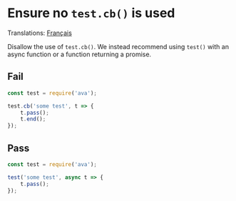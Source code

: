 # Ensure no `test.cb()` is used

Translations: [Français](https://github.com/avajs/ava-docs/blob/main/fr_FR/related/eslint-plugin-ava/docs/rules/no-cb-test.md)

Disallow the use of `test.cb()`. We instead recommend using `test()` with an async function or a function returning a promise.

## Fail

```js
const test = require('ava');

test.cb('some test', t => {
	t.pass();
	t.end();
});
```

## Pass

```js
const test = require('ava');

test('some test', async t => {
	t.pass();
});
```
